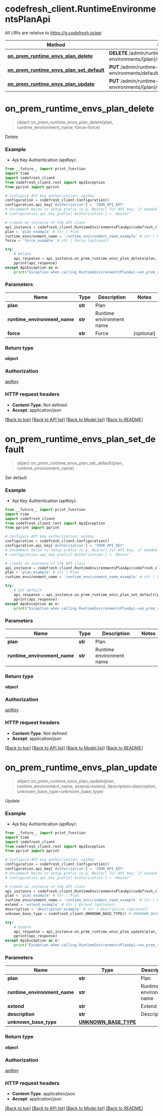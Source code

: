 # codefresh_client.RuntimeEnvironmentsPlanApi

All URIs are relative to *https://g.codefresh.io/api*

Method | HTTP request | Description
------------- | ------------- | -------------
[**on_prem_runtime_envs_plan_delete**](RuntimeEnvironmentsPlanApi.md#on_prem_runtime_envs_plan_delete) | **DELETE** /admin/runtime-environments/{plan}/{runtimeEnvironmentName} | Delete
[**on_prem_runtime_envs_plan_set_default**](RuntimeEnvironmentsPlanApi.md#on_prem_runtime_envs_plan_set_default) | **PUT** /admin/runtime-environments/default/{plan}/{runtimeEnvironmentName} | Set default
[**on_prem_runtime_envs_plan_update**](RuntimeEnvironmentsPlanApi.md#on_prem_runtime_envs_plan_update) | **PUT** /admin/runtime-environments/{plan}/{runtimeEnvironmentName} | Update


# **on_prem_runtime_envs_plan_delete**
> object on_prem_runtime_envs_plan_delete(plan, runtime_environment_name, force=force)

Delete

### Example

* Api Key Authentication (apiKey): 
```python
from __future__ import print_function
import time
import codefresh_client
from codefresh_client.rest import ApiException
from pprint import pprint

# Configure API key authorization: apiKey
configuration = codefresh_client.Configuration()
configuration.api_key['Authorization'] = 'YOUR_API_KEY'
# Uncomment below to setup prefix (e.g. Bearer) for API key, if needed
# configuration.api_key_prefix['Authorization'] = 'Bearer'

# create an instance of the API class
api_instance = codefresh_client.RuntimeEnvironmentsPlanApi(codefresh_client.ApiClient(configuration))
plan = 'plan_example' # str | Plan
runtime_environment_name = 'runtime_environment_name_example' # str | Runtime environment name
force = 'force_example' # str | Force (optional)

try:
    # Delete
    api_response = api_instance.on_prem_runtime_envs_plan_delete(plan, runtime_environment_name, force=force)
    pprint(api_response)
except ApiException as e:
    print("Exception when calling RuntimeEnvironmentsPlanApi->on_prem_runtime_envs_plan_delete: %s\n" % e)
```

### Parameters

Name | Type | Description  | Notes
------------- | ------------- | ------------- | -------------
 **plan** | **str**| Plan | 
 **runtime_environment_name** | **str**| Runtime environment name | 
 **force** | **str**| Force | [optional] 

### Return type

**object**

### Authorization

[apiKey](../README.md#apiKey)

### HTTP request headers

 - **Content-Type**: Not defined
 - **Accept**: application/json

[[Back to top]](#) [[Back to API list]](../README.md#documentation-for-api-endpoints) [[Back to Model list]](../README.md#documentation-for-models) [[Back to README]](../README.md)

# **on_prem_runtime_envs_plan_set_default**
> object on_prem_runtime_envs_plan_set_default(plan, runtime_environment_name)

Set default

### Example

* Api Key Authentication (apiKey): 
```python
from __future__ import print_function
import time
import codefresh_client
from codefresh_client.rest import ApiException
from pprint import pprint

# Configure API key authorization: apiKey
configuration = codefresh_client.Configuration()
configuration.api_key['Authorization'] = 'YOUR_API_KEY'
# Uncomment below to setup prefix (e.g. Bearer) for API key, if needed
# configuration.api_key_prefix['Authorization'] = 'Bearer'

# create an instance of the API class
api_instance = codefresh_client.RuntimeEnvironmentsPlanApi(codefresh_client.ApiClient(configuration))
plan = 'plan_example' # str | Plan
runtime_environment_name = 'runtime_environment_name_example' # str | Runtime environment name

try:
    # Set default
    api_response = api_instance.on_prem_runtime_envs_plan_set_default(plan, runtime_environment_name)
    pprint(api_response)
except ApiException as e:
    print("Exception when calling RuntimeEnvironmentsPlanApi->on_prem_runtime_envs_plan_set_default: %s\n" % e)
```

### Parameters

Name | Type | Description  | Notes
------------- | ------------- | ------------- | -------------
 **plan** | **str**| Plan | 
 **runtime_environment_name** | **str**| Runtime environment name | 

### Return type

**object**

### Authorization

[apiKey](../README.md#apiKey)

### HTTP request headers

 - **Content-Type**: Not defined
 - **Accept**: application/json

[[Back to top]](#) [[Back to API list]](../README.md#documentation-for-api-endpoints) [[Back to Model list]](../README.md#documentation-for-models) [[Back to README]](../README.md)

# **on_prem_runtime_envs_plan_update**
> object on_prem_runtime_envs_plan_update(plan, runtime_environment_name, extend=extend, description=description, unknown_base_type=unknown_base_type)

Update

### Example

* Api Key Authentication (apiKey): 
```python
from __future__ import print_function
import time
import codefresh_client
from codefresh_client.rest import ApiException
from pprint import pprint

# Configure API key authorization: apiKey
configuration = codefresh_client.Configuration()
configuration.api_key['Authorization'] = 'YOUR_API_KEY'
# Uncomment below to setup prefix (e.g. Bearer) for API key, if needed
# configuration.api_key_prefix['Authorization'] = 'Bearer'

# create an instance of the API class
api_instance = codefresh_client.RuntimeEnvironmentsPlanApi(codefresh_client.ApiClient(configuration))
plan = 'plan_example' # str | Plan
runtime_environment_name = 'runtime_environment_name_example' # str | Runtime environment name
extend = 'extend_example' # str | Extend (optional)
description = 'description_example' # str | Description (optional)
unknown_base_type = codefresh_client.UNKNOWN_BASE_TYPE() # UNKNOWN_BASE_TYPE |  (optional)

try:
    # Update
    api_response = api_instance.on_prem_runtime_envs_plan_update(plan, runtime_environment_name, extend=extend, description=description, unknown_base_type=unknown_base_type)
    pprint(api_response)
except ApiException as e:
    print("Exception when calling RuntimeEnvironmentsPlanApi->on_prem_runtime_envs_plan_update: %s\n" % e)
```

### Parameters

Name | Type | Description  | Notes
------------- | ------------- | ------------- | -------------
 **plan** | **str**| Plan | 
 **runtime_environment_name** | **str**| Runtime environment name | 
 **extend** | **str**| Extend | [optional] 
 **description** | **str**| Description | [optional] 
 **unknown_base_type** | [**UNKNOWN_BASE_TYPE**](UNKNOWN_BASE_TYPE.md)|  | [optional] 

### Return type

**object**

### Authorization

[apiKey](../README.md#apiKey)

### HTTP request headers

 - **Content-Type**: application/json
 - **Accept**: application/json

[[Back to top]](#) [[Back to API list]](../README.md#documentation-for-api-endpoints) [[Back to Model list]](../README.md#documentation-for-models) [[Back to README]](../README.md)

